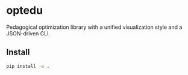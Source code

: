 # optedu

Pedagogical optimization library with a unified visualization style and a JSON-driven CLI.

## Install
```bash
pip install -e .
